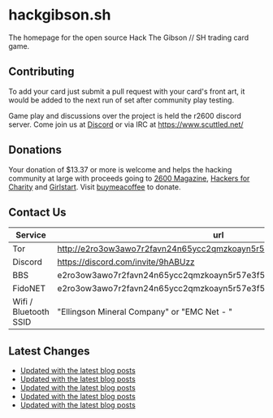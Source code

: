 # hackgibson.sh
The homepage for the open source Hack The Gibson // SH trading card game.


## Contributing

To add your card just submit a pull request with your card's front art, it would be added to the next run of set after community play testing.

Game play and discussions over the project is held the r2600 discord server. Come join us at [Discord](https://discord.com/invite/9hABUzz) or via IRC at https://www.scuttled.net/


## Donations

Your donation of $13.37 or more is welcome and helps the hacking community at large with proceeds going to [2600 Magazine](https://2600.com/), [Hackers for Charity](https://hackersforcharity.org) and [Girlstart](https://girlstart.org).  Visit [buymeacoffee](https://www.buymeacoffee.com/hackgibson.sh) to donate.


## Contact Us

Service | url
-|-
Tor | http://e2ro3ow3awo7r2favn24n65ycc2qmzkoayn5r57e3f56nvjwdcgg32ad.onion
Discord | https://discord.com/invite/9hABUzz
BBS | e2ro3ow3awo7r2favn24n65ycc2qmzkoayn5r57e3f56nvjwdcgg32ad.onion:23
FidoNET | e2ro3ow3awo7r2favn24n65ycc2qmzkoayn5r57e3f56nvjwdcgg32ad.onion:24554
Wifi / Bluetooth SSID | "Ellingson Mineral Company" or "EMC Net - <fidonet address>"

## Latest Changes
<!-- BLOG-POST-LIST:START -->
- [Updated with the latest blog posts](https://github.com/DFW2600/hackgibson.sh/commit/37d748c932a7a543f447279efe498a684ce9f075)
- [Updated with the latest blog posts](https://github.com/DFW2600/hackgibson.sh/commit/c776a864c987acee246ea3f24314bc0ad3c2adb2)
- [Updated with the latest blog posts](https://github.com/DFW2600/hackgibson.sh/commit/1bf4efafc4a4a2b2e0324d99f77cc1c6f6b4c6dd)
- [Updated with the latest blog posts](https://github.com/DFW2600/hackgibson.sh/commit/ee7fe8e9fedea3f53ffc8a19f15bca356ffbf70e)
- [Updated with the latest blog posts](https://github.com/DFW2600/hackgibson.sh/commit/cb054a1fc5512926ee7495daeab57ad8d4bc4cc0)
<!-- BLOG-POST-LIST:END -->
